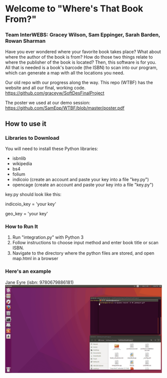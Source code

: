 # Welcome to "Where's That Book From?"
### **Team InterWEBS**: Gracey Wilson, Sam Eppinger, Sarah Barden, Rowan Sharman
Have you ever wondered where your favorite book takes place? What about where the author of the book is from? How do those two things relate to where the publisher of the book is located? Then, this software is for you. All that is needed is a book's barcode (the ISBN) to scan into our program, which can generate a map with all the locations you need.

Our old repo with our progress along the way. This repo (WTBF) has the website and all our final, working code. https://github.com/graceyw/SoftDesFinalProject

The poster we used at our demo session: https://github.com/SamEpp/WTBF/blob/master/poster.pdf

## How to use it

### Libraries to Download
You will need to install these Python libraries:
- isbnlib
- wikipedia
- bs4
- folium
- indicoio (create an account and paste your key into a file "key.py")
- opencage (create an account and paste your key into a file "key.py")

key.py should look like this:

indicoio_key = 'your key'

geo_key = 'your key'

### How to Run It
1. Run "integration.py" with Python 3
2. Follow instructions to choose input method and enter book title or scan ISBN.
3. Navigate to the directory where the python files are stored, and open map.html in a browser

### Here's an example
Jane Eyre (isbn: 9780679886181)
![Jane Eyre gif](/pictures/janeeyre.gif)


